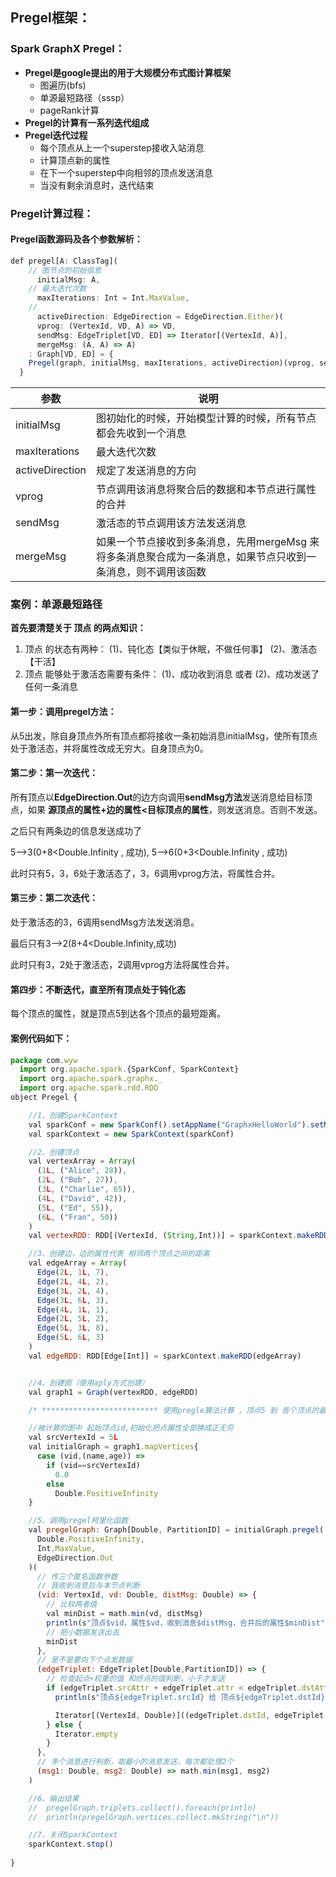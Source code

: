## Pregel框架：

### Spark GraphX Pregel：

- **Pregel是google提出的用于大规模分布式图计算框架**
  - 图遍历(bfs)
  - 单源最短路径（sssp）
  - pageRank计算
- **Pregel的计算有一系列迭代组成**
- **Pregel迭代过程**
  - 每个顶点从上一个superstep接收入站消息
  - 计算顶点新的属性
  - 在下一个superstep中向相邻的顶点发送消息
  - 当没有剩余消息时，迭代结束

### Pregel计算过程：

#### Pregel函数源码及各个参数解析：

```js
def pregel[A: ClassTag](
    // 图节点的初始信息
      initialMsg: A,
    // 最大迭代次数
      maxIterations: Int = Int.MaxValue,
    // 
      activeDirection: EdgeDirection = EdgeDirection.Either)(
      vprog: (VertexId, VD, A) => VD,
      sendMsg: EdgeTriplet[VD, ED] => Iterator[(VertexId, A)],
      mergeMsg: (A, A) => A)
    : Graph[VD, ED] = {
    Pregel(graph, initialMsg, maxIterations, activeDirection)(vprog, sendMsg, mergeMsg)
  }

```



| 参数            | 说明                                                         |
| --------------- | ------------------------------------------------------------ |
| initialMsg      | 图初始化的时候，开始模型计算的时候，所有节点都会先收到一个消息 |
| maxIterations   | 最大迭代次数                                                 |
| activeDirection | 规定了发送消息的方向                                         |
| vprog           | 节点调用该消息将聚合后的数据和本节点进行属性的合并           |
| sendMsg         | 激活态的节点调用该方法发送消息                               |
| mergeMsg        | 如果一个节点接收到多条消息，先用mergeMsg 来将多条消息聚合成为一条消息，如果节点只收到一条消息，则不调用该函数 |

### 案例：单源最短路径

**首先要清楚关于 顶点 的两点知识：**

1. 顶点 的状态有两种：
   (1)、钝化态【类似于休眠，不做任何事】
   (2)、激活态【干活】
2. 顶点 能够处于激活态需要有条件：
   (1)、成功收到消息 或者
   (2)、成功发送了任何一条消息

#### 第一步：调用pregel方法：

从5出发，除自身顶点外所有顶点都将接收一条初始消息initialMsg，使所有顶点处于激活态，并将属性改成无穷大。自身顶点为0。

#### 第二步：第一次迭代：

所有顶点以**EdgeDirection.Out**的边方向调用**sendMsg方法**发送消息给目标顶点，如果 **源顶点的属性+边的属性<目标顶点的属性**，则发送消息。否则不发送。

之后只有两条边的信息发送成功了

5—>3(0+8<Double.Infinity , 成功),
5—>6(0+3<Double.Infinity , 成功)

此时只有5，3，6处于激活态了，3，6调用vprog方法，将属性合并。



#### 第三步：第二次迭代：

处于激活态的3，6调用sendMsg方法发送消息。

最后只有3—>2(8+4<Double.Infinity,成功)

此时只有3，2处于激活态，2调用vprog方法将属性合并。

#### 第四步：不断迭代，直至所有顶点处于钝化态

每个顶点的属性，就是顶点5到达各个顶点的最短距离。

#### 案例代码如下：

```js
package com.wyw
  import org.apache.spark.{SparkConf, SparkContext}
  import org.apache.spark.graphx._
  import org.apache.spark.rdd.RDD
object Pregel {

    //1、创建SparkContext
    val sparkConf = new SparkConf().setAppName("GraphxHelloWorld").setMaster("local[*]")
    val sparkContext = new SparkContext(sparkConf)

    //2、创建顶点
    val vertexArray = Array(
      (1L, ("Alice", 28)),
      (2L, ("Bob", 27)),
      (3L, ("Charlie", 65)),
      (4L, ("David", 42)),
      (5L, ("Ed", 55)),
      (6L, ("Fran", 50))
    )
    val vertexRDD: RDD[(VertexId, (String,Int))] = sparkContext.makeRDD(vertexArray)

    //3、创建边，边的属性代表 相邻两个顶点之间的距离
    val edgeArray = Array(
      Edge(2L, 1L, 7),
      Edge(2L, 4L, 2),
      Edge(3L, 2L, 4),
      Edge(3L, 6L, 3),
      Edge(4L, 1L, 1),
      Edge(2L, 5L, 2),
      Edge(5L, 3L, 8),
      Edge(5L, 6L, 3)
    )
    val edgeRDD: RDD[Edge[Int]] = sparkContext.makeRDD(edgeArray)


    //4、创建图（使用aply方式创建）
    val graph1 = Graph(vertexRDD, edgeRDD)

    /* ************************** 使用pregle算法计算 ，顶点5 到 各个顶点的最短距离 ************************** */

    //被计算的图中 起始顶点id,初始化把点属性全部换成正无穷
    val srcVertexId = 5L
    val initialGraph = graph1.mapVertices{
      case (vid,(name,age)) =>
        if (vid==srcVertexId)
          0.0
        else
          Double.PositiveInfinity
    }

    //5、调用pregel柯里化函数
    val pregelGraph: Graph[Double, PartitionID] = initialGraph.pregel(
      Double.PositiveInfinity,
      Int.MaxValue,
      EdgeDirection.Out
    )(
      // 传三个匿名函数参数
      // 我收到消息后与本节点判断
      (vid: VertexId, vd: Double, distMsg: Double) => {
        // 比较两者值
        val minDist = math.min(vd, distMsg)
        println(s"顶点$vid，属性$vd，收到消息$distMsg，合并后的属性$minDist")
        // 把小数据发送出去
        minDist
      },
      // 是不是要向下个点发数据
      (edgeTriplet: EdgeTriplet[Double,PartitionID]) => {
        // 检查起点+权重的值 和终点的值判断，小于才发送
        if (edgeTriplet.srcAttr + edgeTriplet.attr < edgeTriplet.dstAttr) {
          println(s"顶点${edgeTriplet.srcId} 给 顶点${edgeTriplet.dstId} 发送消息 ${edgeTriplet.srcAttr + edgeTriplet.attr}")

          Iterator[(VertexId, Double)]((edgeTriplet.dstId, edgeTriplet.srcAttr + edgeTriplet.attr))
        } else {
          Iterator.empty
        }
      },
      // 多个消息进行判断，取最小的消息发送，每次都处理2个
      (msg1: Double, msg2: Double) => math.min(msg1, msg2)
    )

    //6、输出结果
    //  pregelGraph.triplets.collect().foreach(println)
    //  println(pregelGraph.vertices.collect.mkString("\n"))

    //7、关闭SparkContext
    sparkContext.stop()
    
}

```

